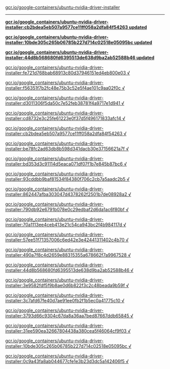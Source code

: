 [gcr.io/google-containers/ubuntu-nvidia-driver-installer](https://hub.docker.com/r/sqeven/ubuntu-nvidia-driver-installer/tags/) 

----
**[gcr.io/google_containers/ubuntu-nvidia-driver-installer:cb2bdea5eb507a9577ce11ff058a2dfa84f54263 updated](https://hub.docker.com/r/sqeven/ubuntu-nvidia-driver-installer/tags/)**

**[gcr.io/google_containers/ubuntu-nvidia-driver-installer:10bde305c265b06785b227d714c02518e05095bc updated](https://hub.docker.com/r/sqeven/ubuntu-nvidia-driver-installer/tags/)**

**[gcr.io/google_containers/ubuntu-nvidia-driver-installer:44d8b568680fd6395513de638d9ba2ab52588b46 updated](https://hub.docker.com/r/sqeven/ubuntu-nvidia-driver-installer/tags/)**

[gcr.io/google_containers/ubuntu-nvidia-driver-installer:fe721d768bab68913c80d37946151ed4eb800e03 √](https://hub.docker.com/r/sqeven/ubuntu-nvidia-driver-installer/tags/)

[gcr.io/google_containers/ubuntu-nvidia-driver-installer:f56351f7b2fc48e75b3c52e5f4ae101c9aa02f0c √](https://hub.docker.com/r/sqeven/ubuntu-nvidia-driver-installer/tags/)

[gcr.io/google_containers/ubuntu-nvidia-driver-installer:d3011306f5da50c7e52feb38781f4a9717e1d941 √](https://hub.docker.com/r/sqeven/ubuntu-nvidia-driver-installer/tags/)

[gcr.io/google_containers/ubuntu-nvidia-driver-installer:cd8732e3c25fe61223e0f37d5f496171833afc14 √](https://hub.docker.com/r/sqeven/ubuntu-nvidia-driver-installer/tags/)

[gcr.io/google_containers/ubuntu-nvidia-driver-installer:cb2bdea5eb507a9577ce11ff058a2dfa84f54263 √](https://hub.docker.com/r/sqeven/ubuntu-nvidia-driver-installer/tags/)

[gcr.io/google_containers/ubuntu-nvidia-driver-installer:be78fc2ad63db8b598d341dacb30e37156621a7f √](https://hub.docker.com/r/sqeven/ubuntu-nvidia-driver-installer/tags/)

[gcr.io/google_containers/ubuntu-nvidia-driver-installer:bd353d3c91114d5eaca071df07f1b7e845b87bc6 √](https://hub.docker.com/r/sqeven/ubuntu-nvidia-driver-installer/tags/)

[gcr.io/google_containers/ubuntu-nvidia-driver-installer:93cddbb9baf81534f84380f706c2cb7a5aadc2b5 √](https://hub.docker.com/r/sqeven/ubuntu-nvidia-driver-installer/tags/)

[gcr.io/google_containers/ubuntu-nvidia-driver-installer:862447afba303047d4378262f2501b7de08928a2 √](https://hub.docker.com/r/sqeven/ubuntu-nvidia-driver-installer/tags/)

[gcr.io/google_containers/ubuntu-nvidia-driver-installer:790db92e6791b078e0c29edbaf2d6da1ac6f80bf √](https://hub.docker.com/r/sqeven/ubuntu-nvidia-driver-installer/tags/)

[gcr.io/google_containers/ubuntu-nvidia-driver-installer:70a1113ee4ceb413e21c54ca943bc2f4b984117d √](https://hub.docker.com/r/sqeven/ubuntu-nvidia-driver-installer/tags/)

[gcr.io/google_containers/ubuntu-nvidia-driver-installer:57ee51f71357006c6ed42e3e42441311402c4b70 √](https://hub.docker.com/r/sqeven/ubuntu-nvidia-driver-installer/tags/)

[gcr.io/google_containers/ubuntu-nvidia-driver-installer:490a7f8c4d2659e88315355a678662f7a9967528 √](https://hub.docker.com/r/sqeven/ubuntu-nvidia-driver-installer/tags/)

[gcr.io/google_containers/ubuntu-nvidia-driver-installer:44d8b568680fd6395513de638d9ba2ab52588b46 √](https://hub.docker.com/r/sqeven/ubuntu-nvidia-driver-installer/tags/)

[gcr.io/google_containers/ubuntu-nvidia-driver-installer:3e9582fdf5f9b8ae0d6b822f3c2c48beada9b59f √](https://hub.docker.com/r/sqeven/ubuntu-nvidia-driver-installer/tags/)

[gcr.io/google_containers/ubuntu-nvidia-driver-installer:3c7afd67fe40d7ae91ee0fb2f1b5ec0a41775c10 √](https://hub.docker.com/r/sqeven/ubuntu-nvidia-driver-installer/tags/)

[gcr.io/google_containers/ubuntu-nvidia-driver-installer:3793d66c9304c67da8a36aa7bed87667ddb65845 √](https://hub.docker.com/r/sqeven/ubuntu-nvidia-driver-installer/tags/)

[gcr.io/google_containers/ubuntu-nvidia-driver-installer:31ee590ea32667804438a380cea5f46064cf9f03 √](https://hub.docker.com/r/sqeven/ubuntu-nvidia-driver-installer/tags/)

[gcr.io/google_containers/ubuntu-nvidia-driver-installer:10bde305c265b06785b227d714c02518e05095bc √](https://hub.docker.com/r/sqeven/ubuntu-nvidia-driver-installer/tags/)

[gcr.io/google_containers/ubuntu-nvidia-driver-installer:0c9a43fa8ab044677cfe1e3b23d3dc5a142406f5 √](https://hub.docker.com/r/sqeven/ubuntu-nvidia-driver-installer/tags/)

